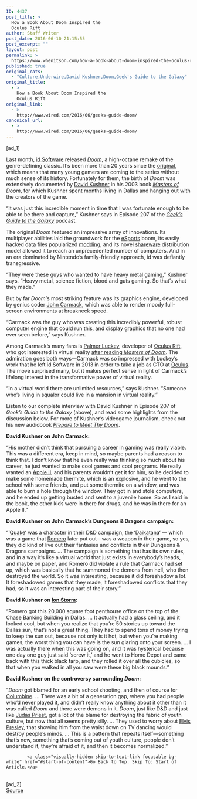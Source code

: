 ```yaml
---
ID: 4437
post_title: >
  How a Book About Doom Inspired the
  Oculus Rift
author: Staff Writer
post_date: 2016-06-10 21:15:55
post_excerpt: ""
layout: post
permalink: >
  https://www.whenitson.com/how-a-book-about-doom-inspired-the-oculus-rift/
published: true
original_cats:
  - "Culture,Underwire,David Kushner,Doom,Geek's Guide to the Galaxy"
original_title:
  - >
    How a Book About Doom Inspired the
    Oculus Rift
original_link:
  - >
    http://www.wired.com/2016/06/geeks-guide-doom/
canonical_url:
  - >
    http://www.wired.com/2016/06/geeks-guide-doom/
---
```

 [ad_1]
<br><div id=""><p>Last month, <a href="https://en.wikipedia.org/wiki/Id_Software" target="_blank">id Software</a> released <a href="https://en.wikipedia.org/wiki/Doom_%282016_video_game%29" target="_blank"><em>Doom</em></a>, a high-octane remake of the genre-defining classic. It’s been more than 20 years since the <a href="https://en.wikipedia.org/wiki/Doom_%281993_video_game%29" target="_blank">original</a>, which means that many young gamers are coming to the series without much sense of its history. Fortunately for them, the birth of <em>Doom</em> was extensively documented by <a href="https://twitter.com/davidkushner" target="_blank">David Kushner</a> in his 2003 book <a href="https://en.wikipedia.org/wiki/Masters_of_Doom" target="_blank"><em>Masters of Doom</em></a>, for which Kushner spent months living in Dallas and hanging out with the creators of the game.</p>
<p>“It was just this incredible moment in time that I was fortunate enough to be able to be there and capture,” Kushner says in Episode 207 of the <a href="http://www.geeksguideshow.com" target="_blank"><em>Geek’s Guide to the Galaxy</em></a> podcast.</p>



<p>The original <em>Doom</em> featured an impressive array of innovations. Its multiplayer abilities laid the groundwork for the <a href="https://en.wikipedia.org/wiki/ESports" target="_blank">eSports</a> boom, its easily hacked data files popularized <a href="https://en.wikipedia.org/wiki/Mod_%28video_gaming%29" target="_blank">modding</a>, and its novel <a href="https://en.wikipedia.org/wiki/Shareware" target="_blank">shareware</a> distribution model allowed it to reach an unprecedented number of computers. And in an era dominated by Nintendo’s family-friendly approach, id was defiantly transgressive.</p>
<p>“They were these guys who wanted to have heavy metal gaming,” Kushner says. “Heavy metal, science fiction, blood and guts gaming. So that’s what they made.”</p>
<p>But by far <em>Doom’</em>s most striking feature was its graphics engine, developed by genius coder <a href="https://en.wikipedia.org/wiki/John_Carmack" target="_blank">John Carmack</a>, which was able to render moody full-screen environments at breakneck speed.</p>
<p>“Carmack was the guy who was creating this incredibly powerful, robust computer engine that could run this, and display graphics that no one had ever seen before,” says Kushner.</p>
<p>Among Carmack’s many fans is <a href="https://en.wikipedia.org/wiki/Palmer_Luckey" target="_blank">Palmer Luckey</a>, developer of <a href="https://en.wikipedia.org/wiki/Oculus_Rift" target="_blank">Oculus Rift</a>, who got interested in virtual reality <a href="http://www.rollingstone.com/culture/news/life-after-doom-estranged-creators-of-era-defining-game-speak-20160527?page=3" target="_blank">after reading <em>Masters of Doom</em></a>. The admiration goes both ways—Carmack was so impressed with Luckey’s work that he left id Software in 2013 in order to take a job as CTO at <a href="https://en.wikipedia.org/wiki/Oculus_VR" target="_blank">Oculus</a>. The move surprised many, but it makes perfect sense in light of Carmack’s lifelong interest in the transformative power of virtual reality.</p>
<p>“In a virtual world there are unlimited resources,” says Kushner. “Someone who’s living in squalor could live in a mansion in virtual reality.”</p>
<p>Listen to our complete interview with David Kushner in Episode 207 of <em>Geek’s Guide to the Galaxy</em> (above), and read some highlights from the discussion below. For more of Kushner’s videogame journalism, check out his new audiobook <a href="http://www.davidkushner.com/book/864/" target="_blank"><em>Prepare to Meet Thy Doom</em></a>.</p>
<p><strong>David Kushner on John Carmack:</strong></p>
<p>“His mother didn’t think that pursuing a career in gaming was really viable. This was a different era, keep in mind, so maybe parents had a reason to think that. I don’t know that he even really was thinking so much about his career, he just wanted to make cool games and cool programs. He really wanted an <a href="https://en.wikipedia.org/wiki/Apple_II" target="_blank">Apple II</a>, and his parents wouldn’t get it for him, so he decided to make some homemade thermite, which is an explosive, and he went to the school with some friends, and put some thermite on a window, and was able to burn a hole through the window. They got in and stole computers, and he ended up getting busted and sent to a juvenile home. So as I said in the book, the other kids were in there for drugs, and he was in there for an Apple II.”</p>
<p><strong>David Kushner on John Carmack’s Dungeons &amp; Dragons campaign:</strong></p>
<p>“‘<a href="https://en.wikipedia.org/wiki/Quake_%28video_game%29" target="_blank">Quake</a>‘ was a character in their D&amp;D campaign, the ‘<a href="https://en.wikipedia.org/wiki/Daikatana" target="_blank">Daikatana</a>‘ — which was a game that <a href="https://en.wikipedia.org/wiki/John_Romero" target="_blank">Romero</a> later put out—was a weapon in their game, so yes, they did kind of live out their fantasies and conflicts in their Dungeons &amp; Dragons campaigns. … The campaign is something that has its own rules, and in a way it’s like a virtual world that just exists in everybody’s heads, and maybe on paper, and Romero did violate a rule that Carmack had set up, which was basically that he summoned the demons from hell, who then destroyed the world. So it was interesting, because it did foreshadow a lot. It foreshadowed games that they made, it foreshadowed conflicts that they had, so it was an interesting part of their story.”</p>
<p><strong>David Kushner on <a href="https://en.wikipedia.org/wiki/Ion_Storm" target="_blank">Ion Storm</a>:</strong></p>
<p>“Romero got this 20,000 square foot penthouse office on the top of the Chase Banking Building in Dallas. … It actually had a glass ceiling, and it looked cool, but when you realize that you’re 50 stories up toward the Dallas sun, that’s not a great thing. They had to spend tons of money trying to keep the sun out, because not only is it hot, but when you’re making games, the worst thing you can have is the sun glaring onto your screen. … I was actually there when this was going on, and it was hysterical because one day one guy just said ‘screw it,’ and he went to Home Depot and came back with this thick black tarp, and they rolled it over all the cubicles, so that when you walked in all you saw were these big black mounds.”</p>
<p><strong>David Kushner on the controversy surrounding <em>Doom</em>:</strong></p>
<p>“<em>Doom</em> got blamed for an early school shooting, and then of course for <a href="https://en.wikipedia.org/wiki/Columbine_High_School_massacre" target="_blank">Columbine</a>. … There was a bit of a generation gap, where you had people who’d never played it, and didn’t really know anything about it other than it was called <em>Doom</em> and there were demons in it. <em>Doom</em>, just like D&amp;D and just like <a href="https://en.wikipedia.org/wiki/Judas_Priest" target="_blank">Judas Priest</a>, got a lot of the blame for destroying the fabric of youth culture, but now that all seems pretty silly. … They used to worry about <a href="https://en.wikipedia.org/wiki/Elvis_Presley" target="_blank">Elvis Presley</a>, that showing him from the waist down on TV dancing would destroy people’s minds. … This is a pattern that repeats itself—something that’s new, something that’s coming out of youth culture, people don’t understand it, they’re afraid of it, and then it becomes normalized.”</p>

			<a class="visually-hidden skip-to-text-link focusable bg-white" href="#start-of-content">Go Back to Top. Skip To: Start of Article.</a>

			
</div>
<br>[ad_2]
<br><a href="http://www.wired.com/2016/06/geeks-guide-doom/">Source </a>
